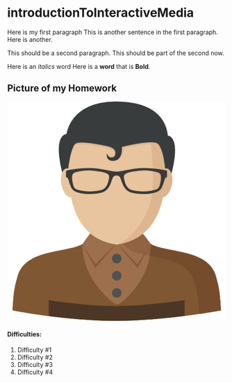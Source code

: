 # introductionToInteractiveMedia
Here is my first paragraph
This is another sentence in the first paragraph.
Here is another.

This should be a second paragraph. 
This should be part of the second now.

Here is an *italics* word
Here is a **word** that is **Bold**.

## Picture of my Homework

![my_homework](pngegg.png)

#### Difficulties:
1. Difficulty #1
1. Difficulty #2
1. Difficulty #3
1. Difficulty #4
